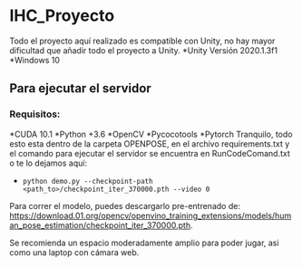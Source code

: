# IHC_Proyecto

Todo el proyecto aquí realizado es compatible con Unity, no hay mayor dificultad que añadir todo el proyecto a Unity.
 *Unity Versión 2020.1.3f1
 *Windows 10

## Para ejecutar el servidor
### Requisitos:
 *CUDA 10.1
 *Python +3.6
 *OpenCV
 *Pycocotools
 *Pytorch
Tranquilo, todo esto esta dentro de la carpeta OPENPOSE, en el archivo requirements.txt y el comando para ejecutar el servidor se encuentra en RunCodeComand.txt o te lo dejamos aquí:
* `python demo.py --checkpoint-path <path_to>/checkpoint_iter_370000.pth --video 0`

Para correr el modelo, puedes descargarlo pre-entrenado de: https://download.01.org/opencv/openvino_training_extensions/models/human_pose_estimation/checkpoint_iter_370000.pth.

Se recomienda un espacio moderadamente amplio para poder jugar, asi como una laptop con cámara web.
